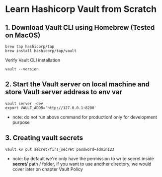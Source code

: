 # Learn Hashicorp Vault from Scratch

## 1. Download Vault CLI using Homebrew (Tested on MacOS)
```
brew tap hashicorp/tap
brew install hashicorp/tap/vault
```

Verify Vault CLI installation
```
vault --version
```

## 2. Start the Vault server on local machine and store Vault server address to env var
```
vault server -dev
export VAULT_ADDR='http://127.0.0.1:8200'
```
* note: do not run above command for production! only for development purpose

## 3. Creating vault secrets
```
vault kv put secret/firs_secret password=admin123
```
* note: by default we're only have the permission to write secret inside **secret/** path / folder, if you want to use another directory, we would cover later on chapter Vault Policy